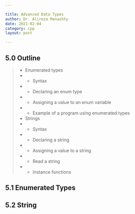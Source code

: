 ```yaml
---

title: Advanced Data Types
author: Dr. Alireza Manashty
date: 2021-02-04
category: cpp
layout: post

---
```

## 5.0 Outline
 > - Enumerated types
 > - - Syntax
 > - - Declaring an enum type
 > - - Assigning a value to an enum variable
 > - - Example of a program using enumerated types
 > - Strings
 > - - Syntax
 > - - Declaring a string
 > - - Assigning a value to a string
 > - - Read a string
 > - - Instance functions

## 5.1 Enumerated Types

####

####

####

####

## 5.2 String
